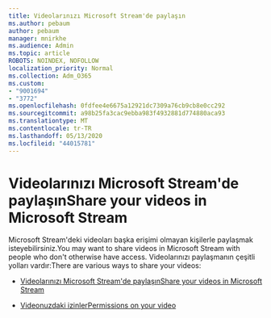 ```yaml
---
title: Videolarınızı Microsoft Stream'de paylaşın
ms.author: pebaum
author: pebaum
manager: mnirkhe
ms.audience: Admin
ms.topic: article
ROBOTS: NOINDEX, NOFOLLOW
localization_priority: Normal
ms.collection: Adm_O365
ms.custom:
- "9001694"
- "3772"
ms.openlocfilehash: 0fdfee4e6675a12921dc7309a76cb9cb8e0cc292
ms.sourcegitcommit: a98b25fa3cac9ebba983f4932881d774880aca93
ms.translationtype: MT
ms.contentlocale: tr-TR
ms.lasthandoff: 05/13/2020
ms.locfileid: "44015781"
---
```

# <a name="share-your-videos-in-microsoft-stream"></a><span data-ttu-id="4371a-102">Videolarınızı Microsoft Stream'de paylaşın</span><span class="sxs-lookup"><span data-stu-id="4371a-102">Share your videos in Microsoft Stream</span></span>

<span data-ttu-id="4371a-103">Microsoft Stream'deki videoları başka erişimi olmayan kişilerle paylaşmak isteyebilirsiniz.</span><span class="sxs-lookup"><span data-stu-id="4371a-103">You may want to share videos in Microsoft Stream with people who don't otherwise have access.</span></span> <span data-ttu-id="4371a-104">Videolarınızı paylaşmanın çeşitli yolları vardır:</span><span class="sxs-lookup"><span data-stu-id="4371a-104">There are various ways to share your videos:</span></span>

- [<span data-ttu-id="4371a-105">Videolarınızı Microsoft Stream'de paylaşın</span><span class="sxs-lookup"><span data-stu-id="4371a-105">Share your videos in Microsoft Stream</span></span>](https://docs.microsoft.com/stream/portal-share-video)

- [<span data-ttu-id="4371a-106">Videonuzdaki izinler</span><span class="sxs-lookup"><span data-stu-id="4371a-106">Permissions on your video</span></span>](https://docs.microsoft.com/stream/portal-share-video#permissions-on-your-video)
